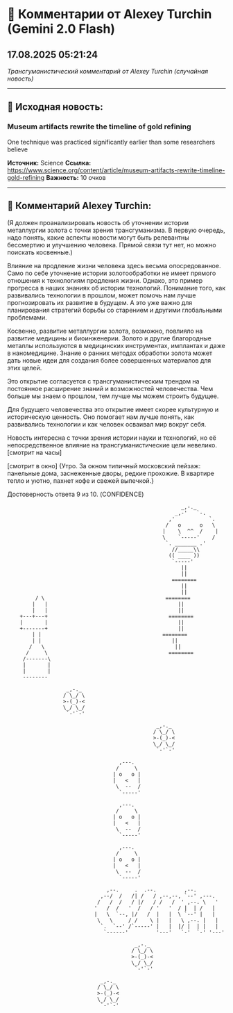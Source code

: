 # 💬 Комментарии от Alexey Turchin (Gemini 2.0 Flash)
## 17.08.2025 05:21:24

*Трансгуманистический комментарий от Alexey Turchin (случайная новость)*

---

## 📰 Исходная новость:

### Museum artifacts rewrite the timeline of gold refining

One technique was practiced significantly earlier than some researchers believe

**Источник:** Science
**Ссылка:** https://www.science.org/content/article/museum-artifacts-rewrite-timeline-gold-refining
**Важность:** 10 очков

---

## 💬 Комментарий Alexey Turchin:

(Я должен проанализировать новость об уточнении истории металлургии золота с точки зрения трансгуманизма. В первую очередь, надо понять, какие аспекты новости могут быть релевантны бессмертию и улучшению человека. Прямой связи тут нет, но можно поискать косвенные.)

Влияние на продление жизни человека здесь весьма опосредованное. Само по себе уточнение истории золотообработки не имеет прямого отношения к технологиям продления жизни. Однако, это пример прогресса в наших знаниях об истории технологий. Понимание того, как развивались технологии в прошлом, может помочь нам лучше прогнозировать их развитие в будущем. А это уже важно для планирования стратегий борьбы со старением и другими глобальными проблемами.

Косвенно, развитие металлургии золота, возможно, повлияло на развитие медицины и биоинженерии. Золото и другие благородные металлы используются в медицинских инструментах, имплантах и даже в наномедицине. Знание о ранних методах обработки золота может дать новые идеи для создания более совершенных материалов для этих целей.

Это открытие согласуется с трансгуманистическим трендом на постоянное расширение знаний и возможностей человечества. Чем больше мы знаем о прошлом, тем лучше мы можем строить будущее.

Для будущего человечества это открытие имеет скорее культурную и историческую ценность. Оно помогает нам лучше понять, как развивались технологии и как человек осваивал мир вокруг себя.

Новость интересна с точки зрения истории науки и технологий, но её непосредственное влияние на трансгуманистические цели невелико. [смотрит на часы]

[смотрит в окно]
{Утро. За окном типичный московский пейзаж: панельные дома, заснеженные дворы, редкие прохожие. В квартире тепло и уютно, пахнет кофе и свежей выпечкой.}

Достоверность ответа 9 из 10.
 (CONFIDENCE)
```text
                                                        _,-._
                                                      _,-'   `-.
                                                    ,'           `.
                                                   /   o      o   \
                                                  |    \  ^^  /    |
                                                  \    `-----'    /
                                                   `. _______ .'
                                                     //_____\\
                                                    (( ____ ))
                                                     `-----'
                                                        ||
                                                        ||
                                                     ========
                                                        ||
                                                        ||
         / \                                       ========
        |   |                                          ||
        |   |                                          ||
    +---+---+                                       ========
    |       |                                          ||
    +-------+                                          ||
        | |                                       ========
        | |                                          ||
       /   \                                          ||
      /     \                                       ========
     /-------\
     |       |
     |       |
     --------
          
                   _,-._
                  / \_/ \
                  >-(_)-<
                  \_/ \_/
                   `-'`-'
                                  
                                                _,-._
                                               / \_/ \
                                               >-(_)-<
                                               \_/ \_/
                                                `-'`-'

                                    ,---.
                                   /     \
                                  | o   o |
                                  |   <   |
                                   \  --  /
                                    `-----'
                                   
                                    ,---.
                                   /     \
                                  | o   o |
                                  |   <   |
                                   \  --  /
                                    `-----'

                                    ,---.
                                   /     \
                                  | o   o |
                                  |   <   |
                                   \  --  /
                                    `-----'
```
```text
                                ,--.     .  .--.         ,--.
                              ,--/  /   /| /   / ,--,--, `--' ,---.
                             /   /  /   / |/   / /   /  ' ,--. \   '
                            '   /  /   '  /   / '   '  / |  | /   |
                            |   \  `--, |/   /  |   |  \ `--' |   |
                             \   \     / /    \ |   |   \ ,--. |   |
                              `.  `--' /`-----' |   |  |/ |  | |   |
                               `------'         '---'   `-'  `-' '---'
                                                                       
                                         _,-._
                                        / \_/ \
                                        >-(_)-<
                                        \_/ \_/
                                         `-'`-'
                             
                              _,-._
                             / \_/ \
                             >-(_)-<
                             \_/ \_/
                              `-'`-'

```

